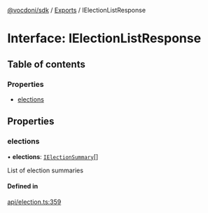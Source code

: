[@vocdoni/sdk](/sdk) / [Exports](../modules.md) / IElectionListResponse

# Interface: IElectionListResponse

## Table of contents

### Properties

- [elections](IElectionListResponse.md#elections)

## Properties

### elections

• **elections**: [`IElectionSummary`](IElectionSummary.md)[]

List of election summaries

#### Defined in

[api/election.ts:359](https://github.com/vocdoni/vocdoni-sdk/blob/2c8c18a/src/api/election.ts#L359)
